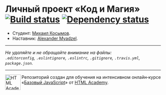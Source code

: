 ﻿# Личный проект «Код и Магия» [![Build status][travis-image]][travis-url] [![Dependency status][dependency-image]][dependency-url]

* Студент: [Михаил Косымов](https://up.htmlacademy.ru/javascript/5/user/157231).
* Наставник: [Alexander Myadzel](https://htmlacademy.ru/profile/id124304).

---

_Не удаляйте и не обращайте внимание на файлы:_<br>
_`.editorconfig`, `.eslintignore`, `.eslintrc`, `.gitignore`, `.travis.yml`, `package.json`._

---

<a href="https://htmlacademy.ru/intensive/javascript"><img align="left" width="50" height="50" title="HTML Academy" src="https://up.htmlacademy.ru/static/img/intensive/javascript/logo-for-github.svg"></a>

Репозиторий создан для обучения на интенсивном онлайн‑курсе «[Базовый JavaScript](https://htmlacademy.ru/intensive/javascript)» от [HTML Academy](https://htmlacademy.ru).

[travis-image]: https://travis-ci.org/htmlacademy-javascript/157231-code-and-magick.svg?branch=master
[travis-url]: https://travis-ci.org/htmlacademy-javascript/157231-code-and-magick
[dependency-image]: https://david-dm.org/htmlacademy-javascript/157231-code-and-magick.svg?style=flat-square
[dependency-url]: https://david-dm.org/htmlacademy-javascript/157231-code-and-magick
